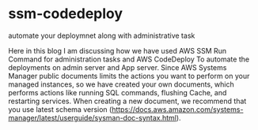 # ssm-codedeploy
automate your deploymnet along with administrative task

Here in this blog I am discussing how we have used AWS SSM Run Command for administration tasks and AWS CodeDeploy To automate the deployments on admin server and App server.
Since AWS Systems Manager public documents limits the actions you want to perform on your managed instances, so we have created your own documents, which performs actions like running SQL commands, flushing Cache, and restarting services. When creating a new document, we recommend that you use latest schema version (https://docs.aws.amazon.com/systems-manager/latest/userguide/sysman-doc-syntax.html).

